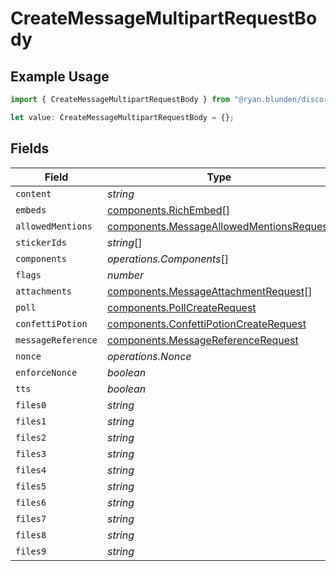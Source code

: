 # CreateMessageMultipartRequestBody

## Example Usage

```typescript
import { CreateMessageMultipartRequestBody } from "@ryan.blunden/discord-sdk/models/operations";

let value: CreateMessageMultipartRequestBody = {};
```

## Fields

| Field                                                                                                | Type                                                                                                 | Required                                                                                             | Description                                                                                          |
| ---------------------------------------------------------------------------------------------------- | ---------------------------------------------------------------------------------------------------- | ---------------------------------------------------------------------------------------------------- | ---------------------------------------------------------------------------------------------------- |
| `content`                                                                                            | *string*                                                                                             | :heavy_minus_sign:                                                                                   | N/A                                                                                                  |
| `embeds`                                                                                             | [components.RichEmbed](../../models/components/richembed.md)[]                                       | :heavy_minus_sign:                                                                                   | N/A                                                                                                  |
| `allowedMentions`                                                                                    | [components.MessageAllowedMentionsRequest](../../models/components/messageallowedmentionsrequest.md) | :heavy_minus_sign:                                                                                   | N/A                                                                                                  |
| `stickerIds`                                                                                         | *string*[]                                                                                           | :heavy_minus_sign:                                                                                   | N/A                                                                                                  |
| `components`                                                                                         | *operations.Components*[]                                                                            | :heavy_minus_sign:                                                                                   | N/A                                                                                                  |
| `flags`                                                                                              | *number*                                                                                             | :heavy_minus_sign:                                                                                   | N/A                                                                                                  |
| `attachments`                                                                                        | [components.MessageAttachmentRequest](../../models/components/messageattachmentrequest.md)[]         | :heavy_minus_sign:                                                                                   | N/A                                                                                                  |
| `poll`                                                                                               | [components.PollCreateRequest](../../models/components/pollcreaterequest.md)                         | :heavy_minus_sign:                                                                                   | N/A                                                                                                  |
| `confettiPotion`                                                                                     | [components.ConfettiPotionCreateRequest](../../models/components/confettipotioncreaterequest.md)     | :heavy_minus_sign:                                                                                   | N/A                                                                                                  |
| `messageReference`                                                                                   | [components.MessageReferenceRequest](../../models/components/messagereferencerequest.md)             | :heavy_minus_sign:                                                                                   | N/A                                                                                                  |
| `nonce`                                                                                              | *operations.Nonce*                                                                                   | :heavy_minus_sign:                                                                                   | N/A                                                                                                  |
| `enforceNonce`                                                                                       | *boolean*                                                                                            | :heavy_minus_sign:                                                                                   | N/A                                                                                                  |
| `tts`                                                                                                | *boolean*                                                                                            | :heavy_minus_sign:                                                                                   | N/A                                                                                                  |
| `files0`                                                                                             | *string*                                                                                             | :heavy_minus_sign:                                                                                   | N/A                                                                                                  |
| `files1`                                                                                             | *string*                                                                                             | :heavy_minus_sign:                                                                                   | N/A                                                                                                  |
| `files2`                                                                                             | *string*                                                                                             | :heavy_minus_sign:                                                                                   | N/A                                                                                                  |
| `files3`                                                                                             | *string*                                                                                             | :heavy_minus_sign:                                                                                   | N/A                                                                                                  |
| `files4`                                                                                             | *string*                                                                                             | :heavy_minus_sign:                                                                                   | N/A                                                                                                  |
| `files5`                                                                                             | *string*                                                                                             | :heavy_minus_sign:                                                                                   | N/A                                                                                                  |
| `files6`                                                                                             | *string*                                                                                             | :heavy_minus_sign:                                                                                   | N/A                                                                                                  |
| `files7`                                                                                             | *string*                                                                                             | :heavy_minus_sign:                                                                                   | N/A                                                                                                  |
| `files8`                                                                                             | *string*                                                                                             | :heavy_minus_sign:                                                                                   | N/A                                                                                                  |
| `files9`                                                                                             | *string*                                                                                             | :heavy_minus_sign:                                                                                   | N/A                                                                                                  |